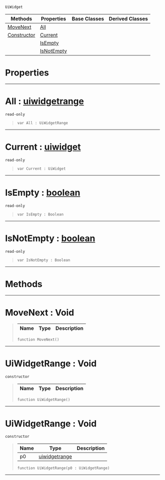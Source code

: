  `UiWidget`

|Methods|Properties|Base Classes|Derived Classes|
|---|---|---|---|
|[ MoveNext](https://github.com/PlasmaEngine/PlasmaDocs/tree/master/docs/C%2B%2B/code_reference/class_reference/uiwidgetrange.markdown#movenext-void)|[ All](https://github.com/PlasmaEngine/PlasmaDocs/tree/master/docs/C%2B%2B/code_reference/class_reference/uiwidgetrange.markdown#all-plasma-engine-document)| | |
|[ Constructor](https://github.com/PlasmaEngine/PlasmaDocs/tree/master/docs/C%2B%2B/code_reference/class_reference/uiwidgetrange.markdown#uiwidgetrange-void)|[ Current](https://github.com/PlasmaEngine/PlasmaDocs/tree/master/docs/C%2B%2B/code_reference/class_reference/uiwidgetrange.markdown#current-plasma-engine-docu)| | |
| |[ IsEmpty](https://github.com/PlasmaEngine/PlasmaDocs/tree/master/docs/C%2B%2B/code_reference/class_reference/uiwidgetrange.markdown#isempty-plasma-engine-docu)| | |
| |[ IsNotEmpty](https://github.com/PlasmaEngine/PlasmaDocs/tree/master/docs/C%2B%2B/code_reference/class_reference/uiwidgetrange.markdown#isnotempty-plasma-engine-d)| | |


 #  Properties


---  
 #  All : [uiwidgetrange](https://github.com/PlasmaEngine/PlasmaDocs/tree/master/docs/C%2B%2B/code_reference/class_reference/uiwidgetrange.markdown)

 `read-only`

> 
> ``` lang=cpp, name=Lightning
> var All : UiWidgetRange


---  
 #  Current : [uiwidget](https://github.com/PlasmaEngine/PlasmaDocs/tree/master/docs/C%2B%2B/code_reference/class_reference/uiwidget.markdown)

 `read-only`

> 
> ``` lang=cpp, name=Lightning
> var Current : UiWidget


---  
 #  IsEmpty : [boolean](https://github.com/PlasmaEngine/PlasmaDocs/tree/master/docs/C%2B%2B/code_reference/lightning_base_types/boolean.markdown)

 `read-only`

> 
> ``` lang=cpp, name=Lightning
> var IsEmpty : Boolean


---  
 #  IsNotEmpty : [boolean](https://github.com/PlasmaEngine/PlasmaDocs/tree/master/docs/C%2B%2B/code_reference/lightning_base_types/boolean.markdown)

 `read-only`

> 
> ``` lang=cpp, name=Lightning
> var IsNotEmpty : Boolean


---  
 #  Methods


---  
 #  MoveNext : Void

> 
> |Name|Type|Description|
> |---|---|---|
> ``` lang=cpp, name=Lightning
> function MoveNext()
> ``` 


---  
 #  UiWidgetRange : Void

 `constructor`

> 
> |Name|Type|Description|
> |---|---|---|
> ``` lang=cpp, name=Lightning
> function UiWidgetRange()
> ``` 


---  
 #  UiWidgetRange : Void

 `constructor`

> 
> |Name|Type|Description|
> |---|---|---|
> |p0|[uiwidgetrange](https://github.com/PlasmaEngine/PlasmaDocs/tree/master/docs/C%2B%2B/code_reference/class_reference/uiwidgetrange.markdown)| |
> ``` lang=cpp, name=Lightning
> function UiWidgetRange(p0 : UiWidgetRange)
> ``` 


---  
 

 